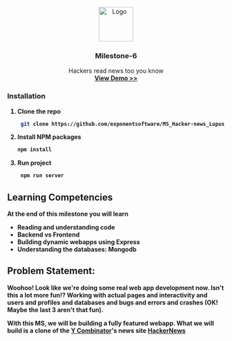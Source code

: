 
<p align="center">
  <a href="#">
    <img src="image/logo.png" alt="Logo" width="80" height="80">
  </a>

  <h3 align="center">Milestone-6</h3>

  <p align="center">
   Hackers read news too you know
    <br />
    <a href="https://hacker-news-tm4.herokuapp.com"> <strong> View Demo >> </a>
  </p>
</p>

### Installation

1. Clone the repo
   ```sh
    git clone https://github.com/exponentsoftware/MS_Hacker-news_Lupus_Tep_Online_Full-time_2020_4.git
   ```
2. Install NPM packages
   ```sh
   npm install
   ```
4. Run project
   ```sh
    npm run server
   ```


## Learning Competencies

At the end of this milestone you will learn

- Reading and understanding code
- Backend vs Frontend
- Building dynamic webapps using Express
- Understanding the databases: Mongodb

## Problem Statement:

Woohoo! Look like we're doing some real web app development now. Isn't this a lot more fun!? Working with actual pages and interactivity and users and profiles and databases and bugs and errors and crashes (OK! Maybe the last 3 aren't that fun).

With this MS, we will be building a fully featured webapp. What we will build is a clone of the [Y Combinator](http://www.ycombinator.com/)'s news site [HackerNews](http://news.ycombinator.com/)
